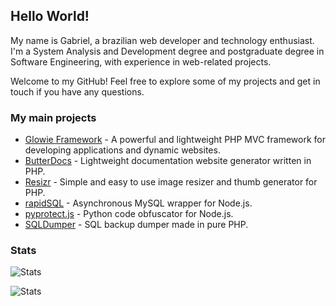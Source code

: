 ## Hello World!

My name is Gabriel, a brazilian web developer and technology enthusiast. I'm a System Analysis and Development degree and postgraduate degree in Software Engineering, with experience in web-related projects.

Welcome to my GitHub! Feel free to explore some of my projects and get in touch if you have any questions.

### My main projects
- [Glowie Framework](https://github.com/glowieframework) - A powerful and lightweight PHP MVC framework for developing applications and dynamic websites.
- [ButterDocs](https://github.com/eugabrielsilva/butterdocs) - Lightweight documentation website generator written in PHP.
- [Resizr](https://github.com/eugabrielsilva/resizr) - Simple and easy to use image resizer and thumb generator for PHP.
- [rapidSQL](https://github.com/eugabrielsilva/rapidSQL) - Asynchronous MySQL wrapper for Node.js.
- [pyprotect.js](https://github.com/eugabrielsilva/pyprotect.js) - Python code obfuscator for Node.js.
- [SQLDumper](https://github.com/eugabrielsilva/sql-dumper) - SQL backup dumper made in pure PHP.

### Stats
![Stats](https://github-readme-stats.vercel.app/api?username=eugabrielsilva&count_private=true&show_icons=true&theme=dracula&rank_icon=github&include_all_commits=true&custom_title=My+Stats)

![Stats](https://github-readme-stats.vercel.app/api/top-langs/?username=eugabrielsilva&layout=donut&theme=dracula)
